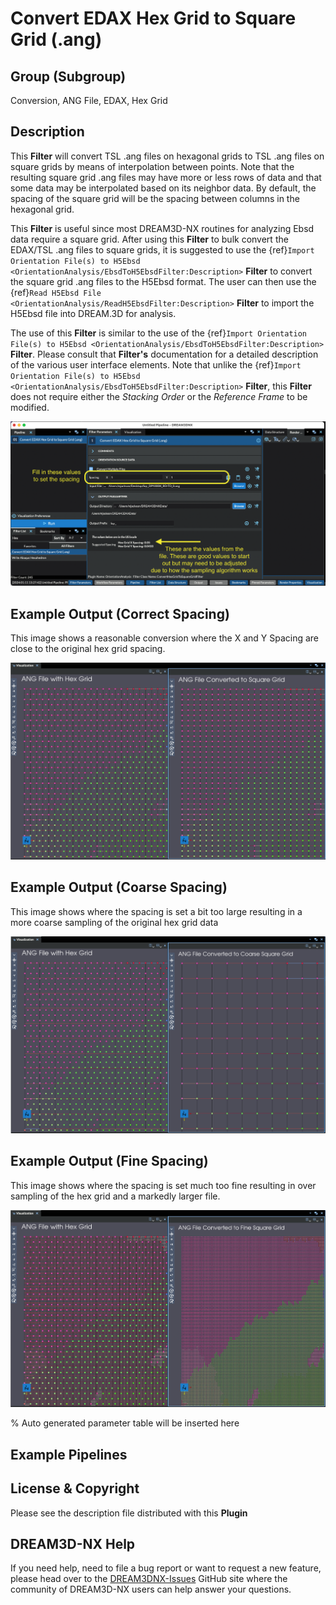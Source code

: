 # Convert EDAX Hex Grid to Square Grid (.ang)

## Group (Subgroup)

Conversion, ANG File, EDAX, Hex Grid

## Description

This **Filter** will convert TSL .ang files on hexagonal grids to TSL .ang files on square grids by means of interpolation between points. Note that the resulting square grid .ang files may have more or less rows of data and that some data may be interpolated based on its neighbor data.  By default, the spacing of the square grid will be the spacing between columns in the hexagonal grid.

This **Filter** is useful since most DREAM3D-NX routines for analyzing Ebsd data require a square grid.  After using this **Filter** to bulk convert the EDAX/TSL .ang files to square grids, it is suggested to use the {ref}`Import Orientation File(s) to H5Ebsd <OrientationAnalysis/EbsdToH5EbsdFilter:Description>` **Filter** to convert the square grid .ang files to the H5Ebsd format. The user can then use the {ref}`Read H5Ebsd File <OrientationAnalysis/ReadH5EbsdFilter:Description>` **Filter** to import the H5Ebsd file into DREAM.3D for analysis.

The use of this **Filter** is similar to the use of the {ref}`Import Orientation File(s) to H5Ebsd <OrientationAnalysis/EbsdToH5EbsdFilter:Description>`  **Filter**.  Please consult that **Filter's** documentation for a detailed description of the various user interface elements.  Note that unlike the {ref}`Import Orientation File(s) to H5Ebsd <OrientationAnalysis/EbsdToH5EbsdFilter:Description>` **Filter**, this **Filter** does not require either the *Stacking Order* or the *Reference Frame* to be modified.

![Images/ConvertHexGridToSquareGridFilter_1.png](Images/ConvertHexGridToSquareGridFilter_1.png)

## Example Output (Correct Spacing)

This image shows a reasonable conversion where the X and Y Spacing are close to the original hex grid spacing.

![Images/ConvertHexGridToSquareGrid_1.png](Images/ConvertHexGridToSquareGrid_1.png)

## Example Output (Coarse Spacing)

This image shows where the spacing is set a bit too large resulting in a more coarse sampling of the original hex grid data

![Images/ConvertHexGridToSquareGrid_2.png](Images/ConvertHexGridToSquareGrid_2.png)

## Example Output (Fine Spacing)

This image shows where the spacing is set much too fine resulting in over sampling of the hex grid and a markedly larger file.

![Images/ConvertHexGridToSquareGrid_3.png](Images/ConvertHexGridToSquareGrid_3.png)

% Auto generated parameter table will be inserted here

## Example Pipelines

## License & Copyright

Please see the description file distributed with this **Plugin**

## DREAM3D-NX Help

If you need help, need to file a bug report or want to request a new feature, please head over to the [DREAM3DNX-Issues](https://github.com/BlueQuartzSoftware/DREAM3DNX-Issues/discussions) GitHub site where the community of DREAM3D-NX users can help answer your questions.

